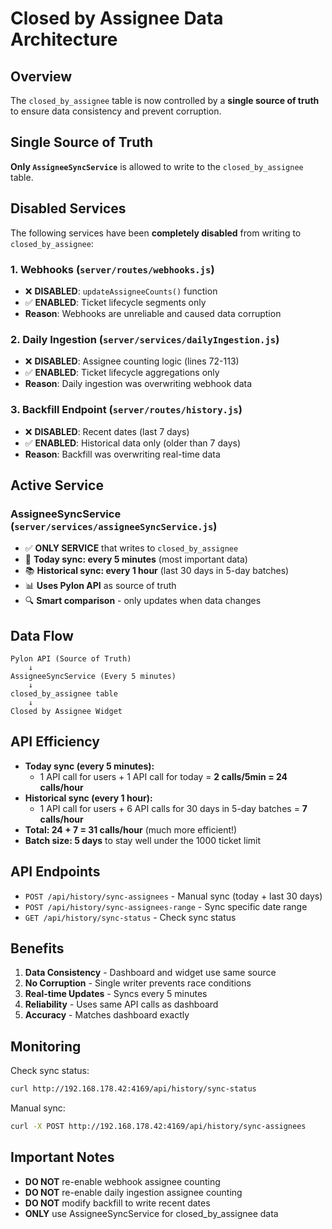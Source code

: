 # Closed by Assignee Data Architecture

## Overview
The `closed_by_assignee` table is now controlled by a **single source of truth** to ensure data consistency and prevent corruption.

## Single Source of Truth
**Only `AssigneeSyncService`** is allowed to write to the `closed_by_assignee` table.

## Disabled Services
The following services have been **completely disabled** from writing to `closed_by_assignee`:

### 1. Webhooks (`server/routes/webhooks.js`)
- ❌ **DISABLED**: `updateAssigneeCounts()` function
- ✅ **ENABLED**: Ticket lifecycle segments only
- **Reason**: Webhooks are unreliable and caused data corruption

### 2. Daily Ingestion (`server/services/dailyIngestion.js`)
- ❌ **DISABLED**: Assignee counting logic (lines 72-113)
- ✅ **ENABLED**: Ticket lifecycle aggregations only
- **Reason**: Daily ingestion was overwriting webhook data

### 3. Backfill Endpoint (`server/routes/history.js`)
- ❌ **DISABLED**: Recent dates (last 7 days)
- ✅ **ENABLED**: Historical data only (older than 7 days)
- **Reason**: Backfill was overwriting real-time data

## Active Service
### AssigneeSyncService (`server/services/assigneeSyncService.js`)
- ✅ **ONLY SERVICE** that writes to `closed_by_assignee`
- 🔄 **Today sync: every 5 minutes** (most important data)
- 📚 **Historical sync: every 1 hour** (last 30 days in 5-day batches)
- 📊 **Uses Pylon API** as source of truth
- 🔍 **Smart comparison** - only updates when data changes

## Data Flow
```
Pylon API (Source of Truth)
    ↓
AssigneeSyncService (Every 5 minutes)
    ↓
closed_by_assignee table
    ↓
Closed by Assignee Widget
```

## API Efficiency
- **Today sync (every 5 minutes):**
  - 1 API call for users + 1 API call for today = **2 calls/5min = 24 calls/hour**
- **Historical sync (every 1 hour):**
  - 1 API call for users + 6 API calls for 30 days in 5-day batches = **7 calls/hour**
- **Total: 24 + 7 = 31 calls/hour** (much more efficient!)
- **Batch size: 5 days** to stay well under the 1000 ticket limit

## API Endpoints
- `POST /api/history/sync-assignees` - Manual sync (today + last 30 days)
- `POST /api/history/sync-assignees-range` - Sync specific date range
- `GET /api/history/sync-status` - Check sync status

## Benefits
1. **Data Consistency** - Dashboard and widget use same source
2. **No Corruption** - Single writer prevents race conditions
3. **Real-time Updates** - Syncs every 5 minutes
4. **Reliability** - Uses same API calls as dashboard
5. **Accuracy** - Matches dashboard exactly

## Monitoring
Check sync status:
```bash
curl http://192.168.178.42:4169/api/history/sync-status
```

Manual sync:
```bash
curl -X POST http://192.168.178.42:4169/api/history/sync-assignees
```

## Important Notes
- **DO NOT** re-enable webhook assignee counting
- **DO NOT** re-enable daily ingestion assignee counting
- **DO NOT** modify backfill to write recent dates
- **ONLY** use AssigneeSyncService for closed_by_assignee data
